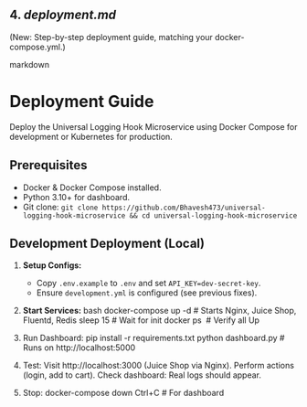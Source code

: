 ## 4. *deployment.md*
(New: Step-by-step deployment guide, matching your docker-compose.yml.)

markdown
# Deployment Guide

Deploy the Universal Logging Hook Microservice using Docker Compose for development or Kubernetes for production.

## Prerequisites
- Docker & Docker Compose installed.
- Python 3.10+ for dashboard.
- Git clone: `git clone https://github.com/Bhavesh473/universal-logging-hook-microservice && cd universal-logging-hook-microservice`

## Development Deployment (Local)
1. **Setup Configs:**
   - Copy `.env.example` to `.env` and set `API_KEY=dev-secret-key`.
   - Ensure `development.yml` is configured (see previous fixes).

2. **Start Services:**
   bash
   docker-compose up -d  # Starts Nginx, Juice Shop, Fluentd, Redis
   sleep 15  # Wait for init
   docker ps  # Verify all Up
3. Run Dashboard:
   pip install -r requirements.txt
   python dashboard.py  # Runs on http://localhost:5000
4. Test:
   Visit http://localhost:3000 (Juice Shop via Nginx).
   Perform actions (login, add to cart).
   Check dashboard: Real logs should appear.
5. Stop:
   docker-compose down
   Ctrl+C  # For dashboard


